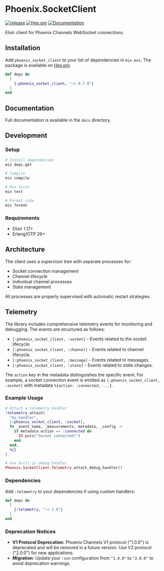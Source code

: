 # Phoenix.SocketClient

[![release](https://github.com/gsmlg-dev/phoenix_socket_client/actions/workflows/release.yml/badge.svg)](https://github.com/gsmlg-dev/phoenix_socket_client/actions/workflows/release.yml)
[![Hex.pm](https://img.shields.io/hexpm/v/phoenix_socket_client.svg)](https://hex.pm/packages/phoenix_socket_client)
[![Documentation](https://img.shields.io/badge/documentation-blue)](https://hexdocs.pm/phoenix_socket_client)

Elixir client for Phoenix Channels WebSocket connections.

## Installation

Add `phoenix_socket_client` to your list of dependencies in `mix.exs`.
The package is available on [Hex.pm](https://hex.pm/packages/phoenix_socket_client).

```elixir
def deps do
  [
    {:phoenix_socket_client, "~> 0.7.0"}
  ]
end
```

## Documentation

Full documentation is available in the `docs` directory.

## Development

### Setup

```bash
# Install dependencies
mix deps.get

# Compile
mix compile

# Run tests
mix test

# Format code
mix format
```

### Requirements

- Elixir 1.17+
- Erlang/OTP 26+

## Architecture

The client uses a supervisor tree with separate processes for:
- Socket connection management
- Channel lifecycle
- Individual channel processes
- State management

All processes are properly supervised with automatic restart strategies.

## Telemetry

The library includes comprehensive telemetry events for monitoring and debugging.
The events are structured as follows:

- `[:phoenix_socket_client, :socket]` - Events related to the socket lifecycle.
- `[:phoenix_socket_client, :channel]` - Events related to channel lifecycle.
- `[:phoenix_socket_client, :message]` - Events related to messages.
- `[:phoenix_socket_client, :state]` - Events related to state changes.

The `action` key in the metadata distinguishes the specific event.
For example, a socket connection event is emitted as `[:phoenix_socket_client, :socket]`
with metadata `%{action: :connected, ...}`.

### Example Usage

```elixir
# Attach a telemetry handler
:telemetry.attach(
  "my-handler",
  [:phoenix_socket_client, :socket],
  fn _event_name, _measurements, metadata, _config ->
    if metadata.action == :connected do
      IO.puts("Socket connected!")
    end
  end,
  %{}
)

# Use built-in debug handler
Phoenix.SocketClient.Telemetry.attach_debug_handler()
```

### Dependencies

Add `:telemetry` to your dependencies if using custom handlers:

```elixir
def deps do
  [
    {:telemetry, "~> 1.0"}
  ]
end
```

### Deprecation Notices

- **V1 Protocol Deprecation**: Phoenix Channels V1 protocol ("1.0.0") is deprecated and will be removed in a future version. Use V2 protocol ("2.0.0") for new applications.
- **Migration**: Update your `:vsn` configuration from `"1.0.0"` to `"2.0.0"` to avoid deprecation warnings.
